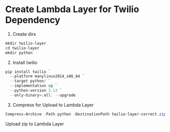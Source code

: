 # Create Lambda Layer for Twilio Dependency

1. Create dirs
```PowerShell
mkdir twilio-layer
cd twilio-layer
mkdir python
```

2. Install twilio
```PowerShell
pip install twilio `
  --platform manylinux2014_x86_64 `
  --target python/ `
  --implementation cp `
  --python-version 3.13 `
  --only-binary=:all: --upgrade
```

3. Compress for Upload to Lambda Layer
```PowerShell
Compress-Archive -Path python -DestinationPath twilio-layer-correct.zip
```

Upload zip to Lambda Layer